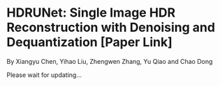 # HDRUNet: Single Image HDR Reconstruction with Denoising and Dequantization [Paper Link]
By Xiangyu Chen, Yihao Liu, Zhengwen Zhang, Yu Qiao and Chao Dong

Please wait for updating...
